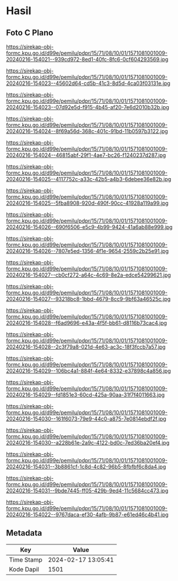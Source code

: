 # Hasil

## Foto C Plano

https://sirekap-obj-formc.kpu.go.id/d99e/pemilu/pdpr/15/71/08/10/01/1571081001009-20240216-154021--939cd972-8ed1-40fc-8fc6-0cf604293569.jpg

https://sirekap-obj-formc.kpu.go.id/d99e/pemilu/pdpr/15/71/08/10/01/1571081001009-20240216-154023--45602d64-cd5b-41c3-8d5d-4ca03f03131e.jpg

https://sirekap-obj-formc.kpu.go.id/d99e/pemilu/pdpr/15/71/08/10/01/1571081001009-20240216-154023--07d92e5d-f915-4b45-af20-7e6d2010b32b.jpg

https://sirekap-obj-formc.kpu.go.id/d99e/pemilu/pdpr/15/71/08/10/01/1571081001009-20240216-154024--8f69a56d-368c-401c-91bd-11b0597b3122.jpg

https://sirekap-obj-formc.kpu.go.id/d99e/pemilu/pdpr/15/71/08/10/01/1571081001009-20240216-154024--46815abf-29f1-4ae7-bc26-f1240237d287.jpg

https://sirekap-obj-formc.kpu.go.id/d99e/pemilu/pdpr/15/71/08/10/01/1571081001009-20240216-154025--4117752c-a33c-42b5-a4b3-6debee36e82b.jpg

https://sirekap-obj-formc.kpu.go.id/d99e/pemilu/pdpr/15/71/08/10/01/1571081001009-20240216-154025--5fba8908-920d-490f-90cc-41928a119a99.jpg

https://sirekap-obj-formc.kpu.go.id/d99e/pemilu/pdpr/15/71/08/10/01/1571081001009-20240216-154026--690f6506-e5c9-4b99-9424-41a6ab88e999.jpg

https://sirekap-obj-formc.kpu.go.id/d99e/pemilu/pdpr/15/71/08/10/01/1571081001009-20240216-154026--7807e5ed-1356-4f1e-9654-2559c2b25e91.jpg

https://sirekap-obj-formc.kpu.go.id/d99e/pemilu/pdpr/15/71/08/10/01/1571081001009-20240216-154027--cb0cf272-a64c-4c69-8e2a-edce54299621.jpg

https://sirekap-obj-formc.kpu.go.id/d99e/pemilu/pdpr/15/71/08/10/01/1571081001009-20240216-154027--93218bc8-1bbd-4679-8cc9-9bf63a46525c.jpg

https://sirekap-obj-formc.kpu.go.id/d99e/pemilu/pdpr/15/71/08/10/01/1571081001009-20240216-154028--f6ad9696-e43a-4f5f-bb61-d8116b73cac4.jpg

https://sirekap-obj-formc.kpu.go.id/d99e/pemilu/pdpr/15/71/08/10/01/1571081001009-20240216-154028--2c3f79a8-021d-4e63-ac3c-18f3fccb7a57.jpg

https://sirekap-obj-formc.kpu.go.id/d99e/pemilu/pdpr/15/71/08/10/01/1571081001009-20240216-154029--106bc4a1-884f-4e64-8332-e37898c4a856.jpg

https://sirekap-obj-formc.kpu.go.id/d99e/pemilu/pdpr/15/71/08/10/01/1571081001009-20240216-154029--fd1851e3-60cd-425a-90aa-31f7f4011663.jpg

https://sirekap-obj-formc.kpu.go.id/d99e/pemilu/pdpr/15/71/08/10/01/1571081001009-20240216-154030--161f6073-79e9-44c0-a875-7e0814ebdf2f.jpg

https://sirekap-obj-formc.kpu.go.id/d99e/pemilu/pdpr/15/71/08/10/01/1571081001009-20240216-154030--a228b61e-2a9c-4122-bd0c-7ed36ba20ef4.jpg

https://sirekap-obj-formc.kpu.go.id/d99e/pemilu/pdpr/15/71/08/10/01/1571081001009-20240216-154031--3b8861cf-1c8d-4c82-96b5-8fbfbf6c8da4.jpg

https://sirekap-obj-formc.kpu.go.id/d99e/pemilu/pdpr/15/71/08/10/01/1571081001009-20240216-154031--9bde7445-ff05-429b-9ed4-11c5684cc473.jpg

https://sirekap-obj-formc.kpu.go.id/d99e/pemilu/pdpr/15/71/08/10/01/1571081001009-20240216-154022--9767daca-ef30-4afb-9b87-e61ed46c4b41.jpg


## Metadata

| Key        | Value               |
| ---------- | ------------------- |
| Time Stamp | 2024-02-17 13:05:41 |
| Kode Dapil | 1501                |



